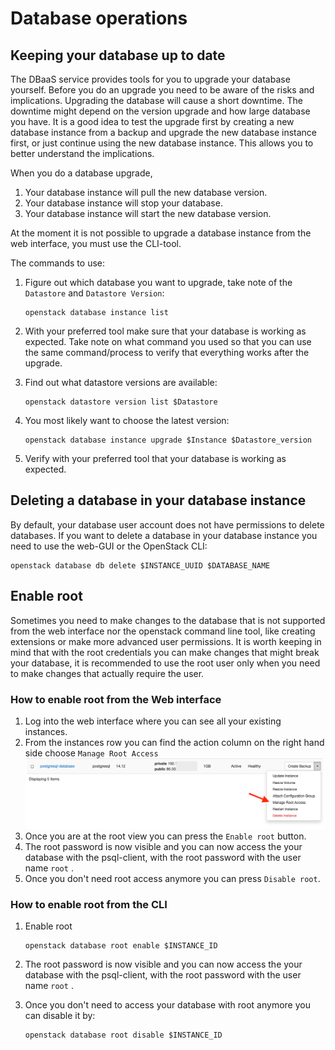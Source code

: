 # Database operations

## Keeping your database up to date

The DBaaS service provides tools for you to upgrade your database yourself. Before you do an upgrade you need to be aware of the risks and implications. Upgrading the database will cause a short downtime. The downtime might depend on the version upgrade and how large database you have. It is a good idea to test the upgrade first by creating a new database instance from a backup and upgrade the new database instance first, or just continue using the new database instance. This allows you to better understand the implications.

When you do a database upgrade,

1. Your database instance will pull the new database version.
2. Your database instance will stop your database.
3. Your database instance will start the new database version.

At the moment it is not possible to upgrade a database instance from the web interface, you must use the CLI-tool.

The commands to use:

1. Figure out which database you want to upgrade, take note of the `Datastore` and `Datastore Version`:

    ```
    openstack database instance list
    ```

2. With your preferred tool make sure that your database is working as expected. Take note on what command you used so that you can use the same command/process to verify that everything works after the upgrade.
3. Find out what datastore versions are available:

    ```
    openstack datastore version list $Datastore
    ```

4. You most likely want to choose the latest version:

    ```
    openstack database instance upgrade $Instance $Datastore_version
    ```

5. Verify with your preferred tool that your database is working as expected.

## Deleting a database in your database instance

By default, your database user account does not have permissions to delete databases. If you want to delete a database in your database instance you need to use the web-GUI or the OpenStack CLI:

```
openstack database db delete $INSTANCE_UUID $DATABASE_NAME
```


## Enable root

Sometimes you need to make changes to the database that is not supported from the web interface nor
the openstack command line tool, like creating extensions or make more advanced user permissions.
It is worth keeping in mind that with the root credentials you can make changes that might break
your database, it is recommended to use the root user only when you need to make changes that
actually require the user.

### How to enable root from the Web interface

1. Log into the web interface where you can see all your existing instances.
2. From the instances row you can find the action column on the right hand side choose `Manage Root Access` ![Manage root access](../../img/dbaas-enable-root.png)
3. Once you are at the root view you can press the `Enable root` button.
4. The root password is now visible and you can now access the your database with the psql-client, with the root password with the user name `root` .
5. Once you don't need root access anymore you can press `Disable root`.

### How to enable root from the CLI


1. Enable root
    ```
    openstack database root enable $INSTANCE_ID
    ```
2. The root password is now visible and you can now access the your database with the psql-client, with the root password with the user name `root` .

3. Once you don't need to access your database with root anymore you can disable it by:

    ```
    openstack database root disable $INSTANCE_ID
    ```
